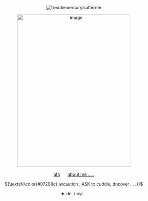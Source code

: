 

   <!-- CLICK COUNTER -->
<p align="center"> <img src="https://komarev.com/ghpvc/?username=freddiemercuryisafterme&label=CONTRACTS+SIGNED&color=07298c&style=flat" alt="freddiemercuryisafterme" /> </p>
   <!-- CLICK COUNTER -->
   
   <!-- IMAGES -->
   <p align="center">
<img width="370" height="500" alt="image" src="https://64.media.tumblr.com/4931b9bf2fed4f3387d7a86e6963b0b5/b510dc8dba659810-fb/s500x750/d0b350c47b9a5b6cddea750dcf044f4d562d74dd.gifv"/></p>


   <!-- LINKS -->
<p align="center">  <a href="https://140roaches.atabook.org/">ata</a>ㅤㅤ<a href="https://pronouns.cc/@140roaches">about me . . .</a></p>
   <!-- LINKS -->

   <p align="center">
      ${\textsf{\color{#07298c} iwcaution , ASK to cuddle, dncover . . .}}$
   <br>


   
   <div align="center">
<details>

   
<summary>dni / byi⠀   </summary>

   <!-- DNI -->
   <br>
<p align="left">
  <ins><b><em>dni</em></b></ins> basic crit,, proshit, tcoaall fans, vivsiepop supporters, boyfriend to death, ybc
<br> country human fans ,, homestuck fans also kind of Scare me so like. uuhh thin ice??
<br> under 13, exclusionists, fake claimers, antiselfship & antikin
<br> idc about f/o sharing or doubles just b chill
<br> i'll probably just block if i dont like youuuuu !!!!!11
<br> DO NOT fucking traumadump on me if i dont know you
<br> also im aroace . no i dont want to be your boyfriend
   
</p>
   <!-- DNI -->


   <!-- BYI -->
<p align="right"><ins><b><em>byi</em></b></ins> im a sharing yume !11 & <a href="https://otherkin.fandom.com/wiki/Fictionflicker">fictionflicker</a>/<a href="https://otherkin.fandom.com/wiki/Fictionleech">fictionleech</a> . . . 
<br> uhhiiuumm lik emmotionallyy unstable + have identity issues
<br> bpd+avpd traits, mood swings and a lot more
<br> i can get irrationally angry very easily so please iwc 
<br> i have A LOT of trouble keeping up w/ relationships. even when i like you
<br>might go quiet, especially in groups. more of a listener than a yapper
</p>
      <!-- IMAGES -->
<br>
<p align="center">
<img width="100" height="100" alt="image" src="https://64.media.tumblr.com/d023fff70e9697e4d959ef124faaa53b/7f0fccc718b3c805-1e/s250x400/f94c5f11f8965869c83ebb71329960c142b3e37e.gifv" />
<img width="100" height="100" alt="image" src="https://64.media.tumblr.com/562fcc34b4dc349971b96d9bb558fdf6/b510dc8dba659810-44/s500x750/2046ad93d96c9e21914abe0b5c870a1115246ed9.jpg" />
<img width="100" height="100" alt="image" src="https://64.media.tumblr.com/d023fff70e9697e4d959ef124faaa53b/7f0fccc718b3c805-1e/s250x400/f94c5f11f8965869c83ebb71329960c142b3e37e.gifv" />
</p>
   <!-- IMAGES -->

<!-- BYI -->
</details>
